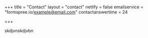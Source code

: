 +++
title = "Contact"
layout = "contact"
netlify = false
emailservice = "formspree.io/example@email.com"
contactanswertime = 24

+++

skdjvnskdjvbn